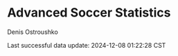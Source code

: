 # Advanced Soccer Statistics
Denis Ostroushko

<!-- gfm -->

Last successful data update: 2024-12-08 01:22:28 CST
